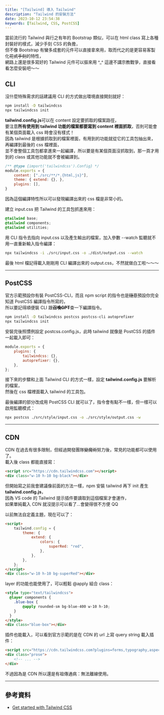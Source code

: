 ```yaml
---
title: "[Tailwind] 導入 Tailwind"
description: "Tailwind 的安裝方法"
date: 2023-10-12 23:54:38
keywords: [Tailwind, CSS, PostCSS]
---
```


當前流行的 Tailwind 與行之有年的 Bootstrap 類似，可以在 html class 寫上各種封裝好的樣式，減少手刻 CSS 的負擔，  
但不像 Bootstrap 有蠻多成套的元件可以直接拿來用，取而代之的是更容易客製化~~花式手刻~~的特性，  
網路上還是很多寫好的 Tailwind 元件可以摳來用 ^_^ 
這邊不講宗教戰爭，直接看看怎麼安裝吧～～　　

## CLI

沒什麼特殊需求的話建議用 CLI 的方式做出環境直接開刻就好：

```bash
npm install -D tailwindcss
npx tailwindcss init
```

**tailwind.config.js**可以在 content 設定要抓取的檔案路徑，  
要注意**所有使用到 tailwind 功能的檔案都要寫到 content 裡面抓取**，否則可能會有某個頁面載入 css 時會沒有樣式！  
因為 tailwind 是根據抓取到的檔案裡面，有用到的功能就從它的工具包抽出來，再編譯到最後的 css 檔裡面，  
並不會整個工具包都拿進來一起編譯，所以要是有某個頁面沒抓取到，那一頁才用到的 class 或其他功能就不會被編譯到。

```js title="tailwind.config.js"
/** @type {import('tailwindcss').Config} */ 
module.exports = { 
	content: ["./src/**/*.{html,js}"], 
	theme: { extend: {}, }, 
	plugins: [], 
}
```
因為這個編譯特性所以可以發現編譯出來的 css 檔是非常小的。

建立 input.css 把 Tailwind 的工具包抓進來用：

```css title="./src/input.css"
@tailwind base; 
@tailwind components; 
@tailwind utilities;
```


用 CLI 指令去指向 input.css 以及產生輸出的檔案，加入參數 --watch 監聽就不用一直重新輸入指令編譯：

```bash
npx tailwindcss -i ./src/input.css -o ./dist/output.css --watch
```

最後 html 檔記得載入剛剛用 CLI 編譯出來的 output.css，不然就做白工啦～～～

---


## PostCSS

官方示範預設你有裝 PostCSS-CLI，而且 npm script 的指令也是~~隨意~~預設你完全知道 PostCSS 編譯指令所寫的，  
所以要記得順便裝 CLI 跟~~**召喚GPT**~~查一下編譯指令。　　

```bash
npm install -D tailwindcss postcss postcss-cli autoprefixer
npx tailwindcss init
```

安裝完後照慣例設定 postcss.config.js，此時 tailwind 就像是 PostCSS 的插件一起載入即可：  

```js title="postcss.config.js"
module.exports = {
	plugins: {
		tailwindcss: {},
		autoprefixer: {},
	},
};
```

接下來的步驟和上面 Tailwind CLI 的方式一樣，設定 **tailwind.config.js** 要解析的檔案，  
然後在 css 檔裡面載入 tailwind 的工具包。  

最後編譯的部分改成用 PostCSS CLI 就可以了，指令會有點不一樣，但一樣可以啟用監聽模式：

```bash
npx postcss ./src/style/input.css -o ./src/style/output.css -w
```

---

## CDN

CDN 在過去有很多限制，但經過開發團隊~~變魔術~~努力後，常見的功能都可以使用了。  
載入後 class 都能直接寫：

```html
<script src="https://cdn.tailwindcss.com"></script>
<div class="w-10 h-10 bg-black"></div>
```
  

但開始寫之前我會建議像前面的方法一樣，npm 安裝 tailwind 再下 init 產生  **tailwind.config.js**，  
因為 VS code 的 Tailwind 提示插件要讀取到這個檔案才會運作，  
如果單純載入 CDN 就沒提示可以看了...會變得很不方便 QQ  

以前無法自定義主題，現在可以了：

```html
<script>
	tailwind.config = {
		theme: {
			extend: {
				colors: {
					superRed: "red",
				},
			},
		},
	};
</script>
<div class="w-10 h-10 bg-superRed"></div>
```


layer 的功能也能使用了，可以輕鬆 @apply 組合 class：

```html
<style type="text/tailwindcss">
  @layer components {
	.blue-box {
		@apply rounded-sm bg-blue-400 w-10 h-10;
	}
  } 
</style>
<div class="blue-box"></div>
```


插件也能載入，可以看到官方示範的是在 CDN 的 url 上寫 query string 載入插件：

```html
<script src="https://cdn.tailwindcss.com?plugins=forms,typography,aspect-ratio,line-clamp"></script>
<div class="prose">
	<!-- ... --> 
</div>
```


不過因為是 CDN 所以還是有祖傳通病：無法離線使用。

---

## 參考資料
- [Get started with Tailwind CSS](https://tailwindcss.com/docs/installation)